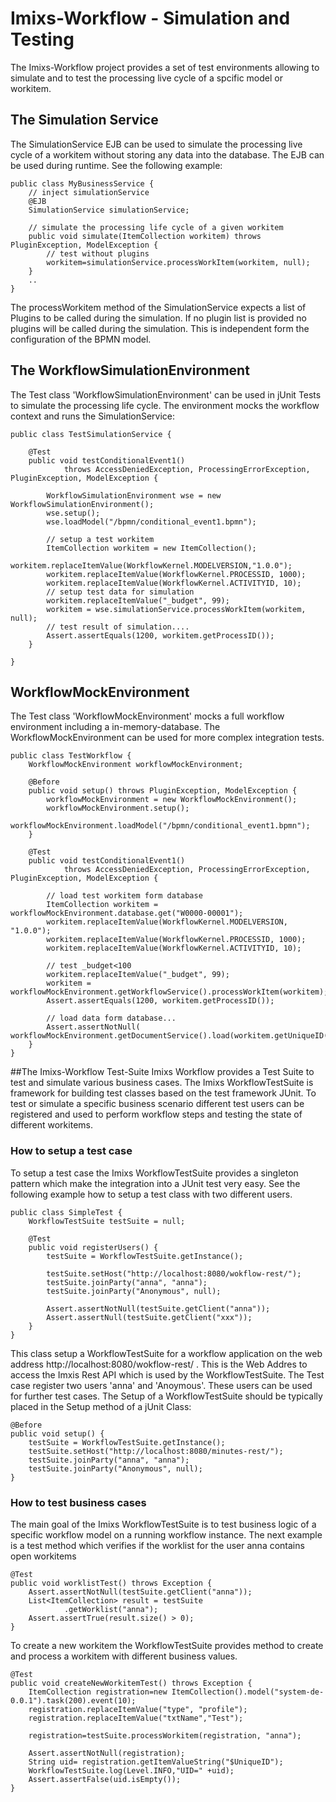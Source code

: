 # Imixs-Workflow - Simulation and Testing

The Imixs-Workflow project provides a set of test environments allowing to simulate and to test the processing live cycle of a spcific model or workitem. 

## The Simulation Service

The SimulationService EJB can be used to simulate the processing live cycle of a workitem without storing any data into the database. The EJB can be used during runtime. See the following example: 

	public class MyBusinessService {	
		// inject simulationService
		@EJB 
		SimulationService simulationService;
		
		// simulate the processing life cycle of a given workitem
		public void simulate(ItemCollection workitem) throws PluginException, ModelException {		
			// test without plugins
			workitem=simulationService.processWorkItem(workitem, null);
		}		
		..
	}
	
The processWorkitem method of the SimulationService expects a list of Plugins to be called during the simulation. If no plugin list is provided no plugins will be called during the simulation. This is independent form the configuration of the BPMN model. 

## The WorkflowSimulationEnvironment

The Test class 'WorkflowSimulationEnvironment' can be used in jUnit Tests to simulate the processing life cycle. The environment mocks the workflow context and runs the SimulationService:


	public class TestSimulationService { 
	
		@Test
		public void testConditionalEvent1()
				throws AccessDeniedException, ProcessingErrorException, PluginException, ModelException {
	
			WorkflowSimulationEnvironment wse = new WorkflowSimulationEnvironment();
			wse.setup();
			wse.loadModel("/bpmn/conditional_event1.bpmn");
	
			// setup a test workitem
			ItemCollection workitem = new ItemCollection();
			workitem.replaceItemValue(WorkflowKernel.MODELVERSION,"1.0.0");
			workitem.replaceItemValue(WorkflowKernel.PROCESSID, 1000);
			workitem.replaceItemValue(WorkflowKernel.ACTIVITYID, 10);
			// setup test data for simulation
			workitem.replaceItemValue("_budget", 99);
			workitem = wse.simulationService.processWorkItem(workitem, null);
			// test result of simulation....
			Assert.assertEquals(1200, workitem.getProcessID());
		}
	
	}



## WorkflowMockEnvironment

The Test class 'WorkflowMockEnvironment' mocks a full workflow environment including a in-memory-database. The WorkflowMockEnvironment can be used for more complex integration tests. 

	
	public class TestWorkflow {
		WorkflowMockEnvironment workflowMockEnvironment;
	
		@Before
		public void setup() throws PluginException, ModelException {
			workflowMockEnvironment = new WorkflowMockEnvironment();
			workflowMockEnvironment.setup();
			workflowMockEnvironment.loadModel("/bpmn/conditional_event1.bpmn");
		}
	
		@Test
		public void testConditionalEvent1()
				throws AccessDeniedException, ProcessingErrorException, PluginException, ModelException {
	
			// load test workitem form database
			ItemCollection workitem = workflowMockEnvironment.database.get("W0000-00001");
			workitem.replaceItemValue(WorkflowKernel.MODELVERSION, "1.0.0");
			workitem.replaceItemValue(WorkflowKernel.PROCESSID, 1000);
			workitem.replaceItemValue(WorkflowKernel.ACTIVITYID, 10);
	
			// test _budget<100
			workitem.replaceItemValue("_budget", 99);
			workitem = workflowMockEnvironment.getWorkflowService().processWorkItem(workitem);
			Assert.assertEquals(1200, workitem.getProcessID());
	
			// load data form database...
			Assert.assertNotNull( workflowMockEnvironment.getDocumentService().load(workitem.getUniqueID())
		}
	}

##The Imixs-Workflow Test-Suite
Imixs Workflow provides a Test Suite to test and simulate various business cases. The Imixs WorkflowTestSuite is framework for building test classes based on the  test framework JUnit. To test or simulate a specific business scenario  different test users can be registered and used to perform workflow steps and testing the state of different workitems. 
 

### How to setup a test case
To setup a test case the Imixs WorkflowTestSuite provides a singleton pattern   which make the integration into a JUnit test very easy.  See the following example how to setup a test class with two different users.
  
	public class SimpleTest {
		WorkflowTestSuite testSuite = null;
	
		@Test
		public void registerUsers() {
			testSuite = WorkflowTestSuite.getInstance();
	
			testSuite.setHost("http://localhost:8080/wokflow-rest/");
			testSuite.joinParty("anna", "anna");
			testSuite.joinParty("Anonymous", null);
			
			Assert.assertNotNull(testSuite.getClient("anna"));
			Assert.assertNull(testSuite.getClient("xxx"));
		}
	}  

This class setup a WorkflowTestSuite for a workflow application on the web address
 http://localhost:8080/wokflow-rest/ . This is the Web Addres to access the Imxis Rest API which is used by the WorkflowTestSuite. The Test case register two users 'anna' and 'Anoymous'. These users can be used for further test cases. The Setup of a WorkflowTestSuite should be typically placed in the Setup method  of a jUnit Class:
 
	@Before
	public void setup() {
		testSuite = WorkflowTestSuite.getInstance();
		testSuite.setHost("http://localhost:8080/minutes-rest/");
		testSuite.joinParty("anna", "anna");
		testSuite.joinParty("Anonymous", null);
	}
 
### How to test business cases
The main goal of the Imixs WorkflowTestSuite is to test business logic of a specific workflow model on a running workflow instance. The next example is a test method which verifies if the worklist for the user anna  contains open workitems

	@Test
	public void worklistTest() throws Exception {
		Assert.assertNotNull(testSuite.getClient("anna"));
		List<ItemCollection> result = testSuite
				.getWorklist("anna");
		Assert.assertTrue(result.size() > 0);
	}
  
To create a new workitem the  WorkflowTestSuite provides method to create and process  a workitem with different business values. 
 
	@Test
	public void createNewWorkitemTest() throws Exception {
	 	ItemCollection registration=new ItemCollection().model("system-de-0.0.1").task(200).event(10);
		registration.replaceItemValue("type", "profile");
		registration.replaceItemValue("txtName","Test");

		registration=testSuite.processWorkitem(registration, "anna");

		Assert.assertNotNull(registration);
		String uid= registration.getItemValueString("$UniqueID");
		WorkflowTestSuite.log(Level.INFO,"UID=" +uid);
		Assert.assertFalse(uid.isEmpty());
	}
 
  
  